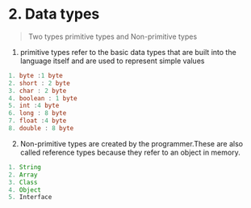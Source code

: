 # 2. Data types
> Two types primitive types and Non-primitive types
1. primitive types refer to the basic data types that are built into the language itself and are used to represent simple values
``` java
1. byte :1 byte
2. short : 2 byte
3. char : 2 byte
4. boolean : 1 byte
5. int :4 byte
6. long : 8 byte
7. float :4 byte
8. double : 8 byte
```
2. Non-primitive types are created by the programmer.These are also called reference types because they refer to an object in memory.
```java
1. String
2. Array
3. Class
4. Object
5. Interface
```